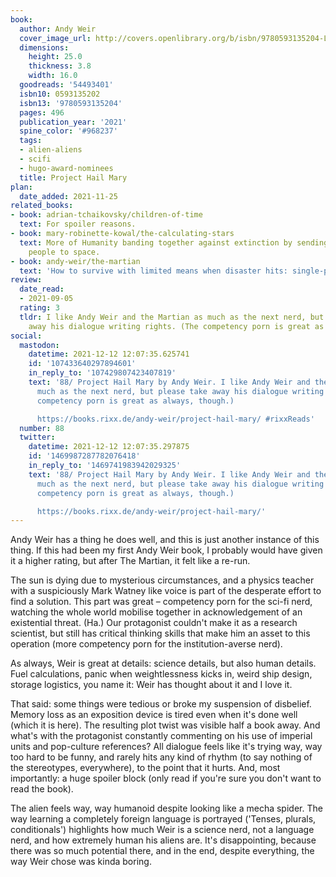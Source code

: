 ```yaml
---
book:
  author: Andy Weir
  cover_image_url: http://covers.openlibrary.org/b/isbn/9780593135204-L.jpg
  dimensions:
    height: 25.0
    thickness: 3.8
    width: 16.0
  goodreads: '54493401'
  isbn10: 0593135202
  isbn13: '9780593135204'
  pages: 496
  publication_year: '2021'
  spine_color: '#968237'
  tags:
  - alien-aliens
  - scifi
  - hugo-award-nominees
  title: Project Hail Mary
plan:
  date_added: 2021-11-25
related_books:
- book: adrian-tchaikovsky/children-of-time
  text: For spoiler reasons.
- book: mary-robinette-kowal/the-calculating-stars
  text: More of Humanity banding together against extinction by sending unexpected
    people to space.
- book: andy-weir/the-martian
  text: 'How to survive with limited means when disaster hits: single-person edition.'
review:
  date_read:
  - 2021-09-05
  rating: 3
  tldr: I like Andy Weir and the Martian as much as the next nerd, but please take
    away his dialogue writing rights. (The competency porn is great as always, though.)
social:
  mastodon:
    datetime: 2021-12-12 12:07:35.625741
    id: '107433640297894601'
    in_reply_to: '107429807423407819'
    text: '88/ Project Hail Mary by Andy Weir. I like Andy Weir and the Martian as
      much as the next nerd, but please take away his dialogue writing rights. (The
      competency porn is great as always, though.)

      https://books.rixx.de/andy-weir/project-hail-mary/ #rixxReads'
  number: 88
  twitter:
    datetime: 2021-12-12 12:07:35.297875
    id: '1469987287782076418'
    in_reply_to: '1469741983942029325'
    text: '88/ Project Hail Mary by Andy Weir. I like Andy Weir and the Martian as
      much as the next nerd, but please take away his dialogue writing rights. (The
      competency porn is great as always, though.)

      https://books.rixx.de/andy-weir/project-hail-mary/'
---
```


Andy Weir has a thing he does well, and this is just another instance of this thing. If this had been my first Andy Weir
book, I probably would have given it a higher rating, but after The Martian, it felt like a re-run.

The sun is dying due to mysterious circumstances, and a physics teacher with a suspiciously Mark Watney like
voice is part of the desperate effort to find a solution. This part was great – competency porn for the sci-fi nerd,
watching the whole world mobilise together in acknowledgement of an existential threat. (Ha.)
Our protagonist couldn't make it as a research scientist, but still has critical thinking skills that make him an asset
to this operation (more competency porn for the institution-averse nerd).

As always, Weir is great at details: science details, but also human details. Fuel calculations, panic when
weightlessness kicks in, weird ship design, storage logistics, you name it: Weir has thought about it and I love it.


That said: some things were tedious or broke my suspension of disbelief. Memory loss as an exposition device is tired
even when it's done well (which it is here). The resulting plot twist was visible half a book away. And what's with the
protagonist constantly commenting on his use of imperial units and pop-culture references? All dialogue feels like it's
trying way, way too hard to be funny, and rarely hits any kind of rhythm (to say nothing of the stereotypes,
everywhere), to the point that it hurts. And, most importantly: a huge spoiler block (only read if you're sure you don't
want to read the book).

<div class="spoiler">

The alien feels way, way humanoid despite looking like a mecha spider. The way learning a completely foreign language is
portrayed ('Tenses, plurals, conditionals') highlights how much Weir is a science nerd, not a language nerd, and how
extremely human his aliens are. It's disappointing, because there was so much potential there, and in the end, despite
everything, the way Weir chose was kinda boring.

</div>
